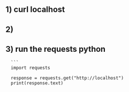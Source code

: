 ## 1) curl localhost
## 2)
## 3) run the requests python
      ```
      import requests

      response = requests.get("http://localhost")
      print(response.text)
```
